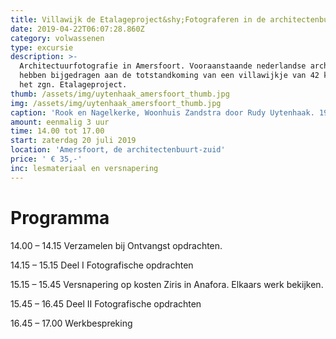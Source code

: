 ```yaml
---
title: Villawijk de Etalageproject&shy;Fotograferen in de architectenbuurt
date: 2019-04-22T06:07:28.860Z
category: volwassenen
type: excursie
description: >-
  Architectuurfotografie in Amersfoort. Vooraanstaande nederlandse architecten
  hebben bijgedragen aan de totstandkoming van een villawijkje van 42 kavels,
  het zgn. Etalageproject.
thumb: /assets/img/uytenhaak_amersfoort_thumb.jpg
img: /assets/img/uytenhaak_amersfoort_thumb.jpg
caption: 'Rook en Nagelkerke, Woonhuis Zandstra door Rudy Uytenhaak. 1998'
amount: eenmalig 3 uur
time: 14.00 tot 17.00
start: zaterdag 20 juli 2019
location: 'Amersfoort, de architectenbuurt-zuid'
price: ' € 35,-'
inc: lesmateriaal en versnapering
---
```

# **Programma**

14.00  – 14.15   Verzamelen bij   Ontvangst opdrachten.

14.15  – 15.15   Deel I Fotografische opdrachten 

15.15  – 15.45   Versnapering op kosten Ziris in Anafora. Elkaars werk bekijken.

15.45 –  16.45   Deel II Fotografische opdrachten

16.45 –  17.00   Werkbespreking

#

